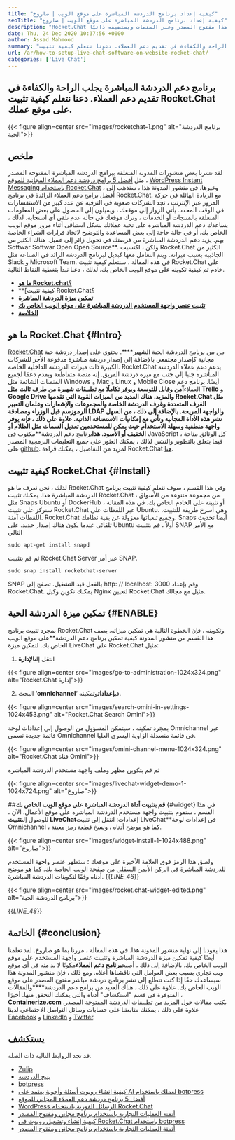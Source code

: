 ```yaml
---
title: "كيفية إعداد برنامج الدردشة المباشرة على موقع الويب | صاروخ" 
seoTitle: "كيفية إعداد برنامج الدردشة المباشرة على موقع الويب | صاروخ" 
description: "Rocket.Chat سهل الإعداد ، ويساعد الفرق والعملاء على التواصل بكفاءة. برنامج الدردشة المباشرة هذا مفتوح المصدر وعبر المنصات ويستضيفه ذاتيًا." 
date: Thu, 24 Dec 2020 10:37:56 +0000
author: Assad Mahmood
summary: "يجلب برنامج دعم الدردشة المباشرة الراحة والكفاءة في تقديم دعم العملاء. دعونا نتعلم كيفية تثبيت Rocket.Chat على موقع عملك." 
url: /ar/how-to-setup-live-chat-software-on-website-rocket-chat/
categories: ['Live Chat']
---
```


## برنامج دعم الدردشة المباشرة يجلب الراحة والكفاءة في تقديم دعم العملاء. دعنا نتعلم كيفية تثبيت Rocket.Chat على موقع عملك.

{{< figure align=center src="images/rocketchat-1.png" alt="برنامج الدردشة الحية">}}


## ملخص
لقد نشرنا بعض منشورات المدونة المتعلقة ببرامج الدردشة المباشرة المفتوحة المصدر مثل [أفضل 5 برامج دردشة دعم العملاء المجانية للموقع][1] ، [WordPress Instant Messaging باستخدام Rocket.Chat][2] ، وغيرها. في منشور المدونة هذا ، سنذهب إلى أفضل برامج دعم العملاء الرائدة في برنامج Rocket.Chat. مع الزيادة الهائلة في حركة المرور عبر الإنترنت ، تجد الشركات صعوبة في الترفيه عن عدد كبير من الاستفسارات في الوقت المحدد. يأتي الزوار إلى موقعك ، ويميلون إلى الحصول على بعض المعلومات المتعلقة بالمنتجات أو الخدمات ، وترك موقعك في حالة عدم تلقي أي استجابة. لذلك ، يساعدك دعم الدردشة المباشرة على تحية عملائك بشكل استباقي أثناء مرور موقع الويب الخاص بك. أو في حالة حاجة إلى بعض المساعدة والتوضيح لاتخاذ قرارات الشراء الخاصة بهم.
يزيد دعم الدردشة المباشرة من فرصتك في تحويل زائر إلى عميل. هناك الكثير من Softwar Softwar Open Open Source**. ولكن ، اكتسبت Rocket.Chat الكثير من الجاذبية بسبب ميزاته. ويتم التعامل معها كبديل لبرنامج الدردشة الرائد في الصناعة مثل Slack و Microsoft Team. في هذه المقالة ، سنتعلم كيفية تثبيت Rocket.Chat على خادم ثم كيفية تكوينه على موقع الويب الخاص بك. لذلك ، دعنا نبدأ بتغطية النقاط التالية.
* [**ما هو Rocket.cha**t؟][3]
* **[كيفية تثبيت Rocket.Chat؟
* **[تمكين ميزة الدردشة المباشرة][5]**
* **[تثبيت عنصر واجهة المستخدم الدردشة المباشرة على موقع الويب الخاص بك][6]**
* **[الخلاصة][7]**

## ما هو Rocket.Chat   {#Intro}
[Rocket.Chat][8] من بين برنامج الدردشة الحية الشهير****. يحتوي على إصدار دردشة حية مجانية كإصدار مجتمعي بالإضافة إلى إصدار دردشة مباشرة مدفوعة الأجر للشركات الكبيرة ذات ميزات الدردشة الداخلية الخاصة. Rocket.Chat يدعم دعم عملاء الدردشة المباشرة جنبا إلى جنب مع ميزة دردشة الفريق. إنه منصة متقاطعة ويقدم دعمًا لجميع المنصات الشائعة مثل Windows و Mac و Linux و Mobile Close أيضًا. برنامج دعم العملاء**آمن وقابل للتوسعة ويوفر تكاملًا مع تطبيقات شهيرة من طرف ثالث مثل Trello و Google Drive والمزيد. هناك العديد من الميزات القوية التي تقدمها Rocket.Chat مثل الغرف المتعددة وغرف الدردشة الخاصة والمجموعات والإشعارات وعلمان التعبير الرموزسم قبل الوزراء ومصادقة LDAP والواجهة المريحة. بالإضافة إلى ذلك ، من السهل نشر هذه الأداة المجانية وتأتي مع إمكانيات الاستضافة الذاتية. علاوة على ذلك ، فإنه يوفر واجهة منطقية وسهلة الاستخدام حيث يمكن للمستخدمين تعديل السمات مثل الظلام أو الخفيف أو الأسود.
هذا**برنامج دعم الدردشة**مكتوب في JavaScript ، كل الوثائق متاحة فيما يتعلق بالتطوير والنشر. لذلك ، يمكنك العثور على جميع التعليمات البرمجية المصدر على [github][9]. لمزيد من التفاصيل ، يمكنك قراءة Rocket.Chat [هنا][10].

## كيفية تثبيت Rocket.Chat   {#Install}
لذلك ، نحن نعرف ما هو Rocket.Chat وفي هذا القسم ، سوف نتعلم كيفية تثبيت برنامج الدردشة المباشرة هذا. يمكنك تثبيت Rocket.Chat من مجموعة متنوعة من الأسواق ، مثل Snaps Ubuntu أو DockerHub أو تثبيته على الخادم الخاص بك. في هذه المقالة ، سنركز على تثبيت Rocket.Chat عبر اللقطات على Ubuntu. وهي أسرع طريقة للتثبيت.
اللقطات آمنة. Rocket.Chat وجميع تبعياتها معزولة عن بقية نظامك. Snaps أيضا تحديث تلقائي عندما يكون هناك إصدار جديد.
على Ubuntu أولاً ، قم بتثبيت SNAP مع الأمر التالي
```
sudo apt-get install snapd
```
ثم قم بتثبيت Rocket.Chat Server عبر أمر SNAP.
```
sudo snap install rocketchat-server
```
SNAP بالفعل قيد التشغيل. تصفح إلى http: // localhost: 3000 وقم بإعداد Rocket.Chat. يمكنك تكوين وكيل Nginx لتعيين Rocket.Chat مثيل مع مجالك.

## تمكين ميزة الدردشة الحية   {#ENABLE}
بمجرد تثبيت برنامج Rocket.Chat وتكوينه ، فإن الخطوة التالية هي تمكين ميزاته. يصف هذا القسم من منشور المدونة كيفية تمكين برنامج دعم الدردشة**على موقع الويب الخاص بك. لتمكين ميزة LiveChat على Rocket.Chat مثيل:
1. انتقل إلى**الإدارة**

{{< figure align=center src="images/go-to-administration-1024x324.png" alt="Rocket.Chat إدارة">}}

2. البحث ‘**omnichannel**‘ في**إعدادات**وتمكينه.

{{< figure align=center src="images/search-omini-in-settings-1024x453.png" alt="Rocket.Chat Search Omini">}}

بمجرد تمكينه ، سيتمكن المسؤول من الوصول إلى إعدادات لوحة Omnichannel عبر قائمة جديدة تسمى Omnichannel في قائمة منسدلة الزاوية اليسرى العليا.

{{< figure align=center src="images/omini-channel-menu-1024x324.png" alt="Rocket.Chat قناة Omini">}}

ثم قم بتكوين مظهر وملف واجهة مستخدم الدردشة المباشرة

{{< figure align=center src="images/livechat-widget-demo-1-1024x724.png" alt="صاروخ">}}


##**قم بتثبيت أداة الدردشة المباشرة على موقع الويب الخاص بك** {#widget}
في هذا القسم ، سنقوم بتثبيت واجهة مستخدم الدردشة المباشرة على موقع الأعمال. الآن ، للوصول إلى**تثبيت LiveChat**إعدادات:
انتقل إلى تثبيت LiveChat**في إعدادات لوحة Omnichannel ، كما هو موضح أدناه ، ونسخ قطعة رمز معينة.

{{< figure align=center src="images/widget-install-1-1024x488.png" alt="صاروخ">}}

ولصق هذا الرمز فوق العلامة الأخيرة على موقعك ؛ ستظهر عنصر واجهة المستخدم للدردشة المباشرة في الركن الأيمن السفلي من صفحة الويب الخاصة بك. كما هو موضح أدناه وفقًا لتكوينات الدردشة المباشرة.
{{_LINE_46_}}

{{< figure align=center src="images/rocket.chat-widget-edited.png" alt="برنامج الدردشة الحية">}}

{{_LINE_48_}}

## الخاتمة   {#conclusion}
هذا يقودنا إلى نهاية منشور المدونة هذا. في هذه المقالة ، مررنا بما هو صاروخ. لقد تعلمنا أيضًا كيفية تمكين ميزة الدردشة المباشرة وتثبيت عنصر واجهة المستخدم على موقع الويب الخاص بك. بالإضافة إلى ذلك ، أصبح**برنامج دعم العملاء**مكونًا لا بد منه في أي موقع ويب تجاري بسبب بعض العوامل التي ناقشناها أعلاه. ومع ذلك ، فإن منشور المدونة هذا سيساعدك حقًا إذا كنت تتطلع إلى نشر برنامج دردشة مباشر مفتوح المصدر على موقع الويب الخاص بك. علاوة على ذلك ، هناك العديد من برامج دعم الدردشة****والمقالات المتوفرة في قسم "استكشاف" أدناه والتي يمكنك التحقق منها.
أخيرًا ، [**Containerize.com**][11] يكتب مقالات حول المزيد من تطبيقات الدردشة المفتوحة المصدر. علاوة على ذلك ، يمكنك متابعتنا على حسابات وسائل التواصل الاجتماعي لدينا [Facebook][13] و [LinkedIn][14] و [Twitter][15].

## يستكشف
قد تجد الروابط التالية ذات الصلة.
  * [Zulip][16]
  * [يتيح الدردشة][17]
  * [botpress][18]
  * [كيفية إنشاء روبوت أسئلة وأجوبة يعتمد على AI لعملك باستخدام botpress][19]
  * [أفضل 5 برنامج دردشة دعم العملاء المجاني للموقع][1]
  * [WordPress الرسائل الفورية باستخدام Rocket.Chat][2]
  * [أتمتة العمليات التجارية باستخدام برنامج مجاني ومفتوح المصدر][20]
  * [كيفية إنشاء وتشغيل روبوت في Rocket.Chat باستخدام botpress][21]
  * [أتمتة العمليات التجارية باستخدام برنامج مجاني ومفتوح المصدر][20]

  
[1]: https://blog.containerize.com/live-chat/top-5-free-customer-support-chat-software-for-website/
[2]: https://blog.containerize.com/blogging/instantly-communicate-with-customers-using-wordpress-and-rocket-chat/
[3]: #intro
[4]: #install
[5]: #enable
[6]: #widget
[7]: #conclusion
[8]: https://products.containerize.com/live-chat/rocketchat/
[9]: https://github.com/RocketChat/Rocket.Chat
[10]: https://products.containerize.com/live-chat/rocketchat
[11]: https://www.containerize.com/
[12]: https://products.containerize.com/live-chat/
[13]: https://web.facebook.com/containerize
[14]: https://www.linkedin.com/company/containerize/
[15]: https://twitter.com/containerize_co
[16]: https://products.containerize.com/live-chat/zulip/
[17]: https://products.containerize.com/live-chat/lets-chat/
[18]: https://products.containerize.com/live-chat/botpress/
[19]: https://blog.containerize.com/live-chat/how-to-create-an-ai-based-faq-bot-for-your-business-using-botpress/
[20]: https://blog.containerize.com/blogging/automate-business-operations-using-open-source-software/
[21]: https://blog.containerize.com/live-chat/how-to-create-and-run-a-bot-in-rocket-chat-using-botpress/
